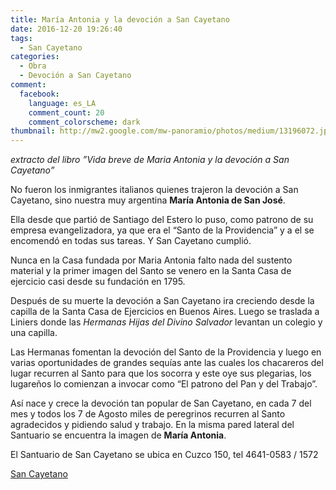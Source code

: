 ```yaml
---
title: María Antonia y la devoción a San Cayetano
date: 2016-12-20 19:26:40
tags:
  - San Cayetano
categories:
  - Obra
  - Devoción a San Cayetano
comment:
  facebook:
    language: es_LA
    comment_count: 20
    comment_colorscheme: dark  
thumbnail: http://mw2.google.com/mw-panoramio/photos/medium/13196072.jpg
---
```



_extracto del libro ”Vida breve de Maria Antonia y la devoción a San Cayetano”_

No fueron los inmigrantes italianos quienes trajeron la devoción a San Cayetano, sino nuestra muy argentina __María Antonia de San José__.

Ella desde que partió de Santiago del Estero lo puso, como patrono de su empresa evangelizadora, ya que era el “Santo de la Providencia” y a el se encomendó en todas sus tareas. Y San Cayetano cumplió.

Nunca en la Casa fundada por Maria Antonia falto nada del sustento material y la primer imagen del Santo se venero en la Santa Casa de ejercicio casi desde su fundación en 1795.

Después de su muerte la devoción a San Cayetano ira creciendo desde la capilla de la Santa Casa de Ejercicios en Buenos Aires. Luego se traslada a Liniers donde las _Hermanas Hijas del Divino Salvador_ levantan un colegio y una capilla.

Las Hermanas fomentan la devoción del Santo de la Providencia y luego en varias oportunidades de grandes sequías ante las cuales los chacareros del lugar recurren al Santo para que los socorra y este oye sus plegarias, los lugareños lo comienzan a invocar como “El patrono del Pan y del Trabajo”.

Así nace y crece la devoción tan popular de San Cayetano, en cada 7 del mes y todos los 7 de Agosto miles de peregrinos recurren al Santo agradecidos y pidiendo salud y trabajo. En la misma pared lateral del Santuario se encuentra la imagen de __María Antonia__.

El Santuario de San Cayetano se ubica en Cuzco 150, tel 4641-0583 / 1572

[San Cayetano](http://www.sancayetano.org.ar/)
